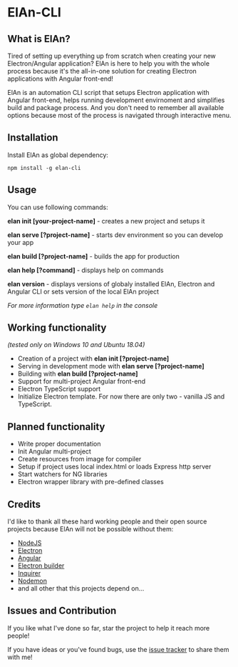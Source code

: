 # ElAn-CLI

## What is ElAn?

Tired of setting up everything up from scratch when creating your new Electron/Angular application? 
ElAn is here to help you with the whole process because it's the all-in-one solution for creating Electron applications with Angular front-end!

ElAn is an automation CLI script that setups Electron application with Angular front-end, helps running development envirnoment and simplifies build and package process. And you don't need to remember all available options because most of the process is navigated through interactive menu.

## Installation

Install ElAn as global dependency:

```npm install -g elan-cli```

## Usage

You can use following commands:

**elan init [your-project-name]** - creates a new project and setups it

**elan serve [?project-name]** - starts dev environment so you can develop your app

**elan build [?project-name]** - builds the app for production

**elan help [?command]** - displays help on commands

**elan version** - displays versions of globaly installed ElAn, Electron and Angular CLI or sets version of the local ElAn project

*For more information type `elan help` in the console*

## Working functionality
*(tested only on Windows 10 and Ubuntu 18.04)*

- Creation of a project with **elan init [?project-name]**
- Serving in development mode with **elan serve [?project-name]**
- Building with **elan build [?project-name]**
- Support for multi-project Angular front-end
- Electron TypeScript support
- Initialize Electron template. For now there are only two - vanilla JS and TypeScript.

## Planned functionality

- Write proper documentation
- Init Angular multi-project
- Create resources from image for compiler
- Setup if project uses local index.html or loads Express http server
- Start watchers for NG libraries
- Electron wrapper library with pre-defined classes

## Credits

I'd like to thank all these hard working people and their open source projects because ElAn will not be possible without them:

- [NodeJS](https://nodejs.org/)
- [Electron](https://electronjs.org/)
- [Angular](https://angular.io/)
- [Electron builder](https://www.electron.build/)
- [Inquirer](https://github.com/SBoudrias/Inquirer.js)
- [Nodemon](https://nodemon.io/)
- and all other that this projects depend on...

## Issues and Contribution

If you like what I've done so far, star the project to help it reach more people!

If you have ideas or you've found bugs, use the [issue tracker](https://github.com/D-LUSiON/elan-cli/issues) to share them with me!